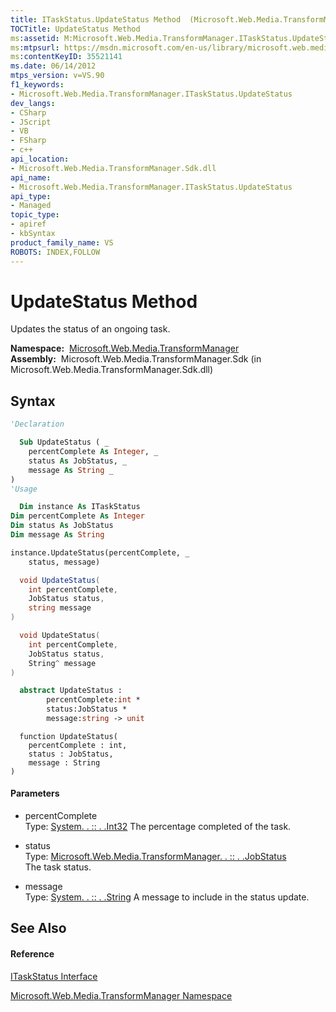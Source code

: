 ```yaml
---
title: ITaskStatus.UpdateStatus Method  (Microsoft.Web.Media.TransformManager)
TOCTitle: UpdateStatus Method
ms:assetid: M:Microsoft.Web.Media.TransformManager.ITaskStatus.UpdateStatus(System.Int32,Microsoft.Web.Media.TransformManager.JobStatus,System.String)
ms:mtpsurl: https://msdn.microsoft.com/en-us/library/microsoft.web.media.transformmanager.itaskstatus.updatestatus(v=VS.90)
ms:contentKeyID: 35521141
ms.date: 06/14/2012
mtps_version: v=VS.90
f1_keywords:
- Microsoft.Web.Media.TransformManager.ITaskStatus.UpdateStatus
dev_langs:
- CSharp
- JScript
- VB
- FSharp
- c++
api_location:
- Microsoft.Web.Media.TransformManager.Sdk.dll
api_name:
- Microsoft.Web.Media.TransformManager.ITaskStatus.UpdateStatus
api_type:
- Managed
topic_type:
- apiref
- kbSyntax
product_family_name: VS
ROBOTS: INDEX,FOLLOW
---
```


# UpdateStatus Method

Updates the status of an ongoing task.

**Namespace:**  [Microsoft.Web.Media.TransformManager](microsoft-web-media-transformmanager-namespace.md)  
**Assembly:**  Microsoft.Web.Media.TransformManager.Sdk (in Microsoft.Web.Media.TransformManager.Sdk.dll)

## Syntax

``` vb
'Declaration

  Sub UpdateStatus ( _
    percentComplete As Integer, _
    status As JobStatus, _
    message As String _
)
'Usage

  Dim instance As ITaskStatus
Dim percentComplete As Integer
Dim status As JobStatus
Dim message As String

instance.UpdateStatus(percentComplete, _
    status, message)
```

``` csharp
  void UpdateStatus(
    int percentComplete,
    JobStatus status,
    string message
)
```

``` c++
  void UpdateStatus(
    int percentComplete, 
    JobStatus status, 
    String^ message
)
```

``` fsharp
  abstract UpdateStatus : 
        percentComplete:int * 
        status:JobStatus * 
        message:string -> unit 
```

``` jscript
  function UpdateStatus(
    percentComplete : int, 
    status : JobStatus, 
    message : String
)
```

#### Parameters

  - percentComplete  
    Type: [System. . :: . .Int32](https://msdn.microsoft.com/en-us/library/td2s409d\(v=vs.90\))  
    The percentage completed of the task.  

<!-- end list -->

  - status  
    Type: [Microsoft.Web.Media.TransformManager. . :: . .JobStatus](jobstatus-enumeration-microsoft-web-media-transformmanager.md)  
    The task status.  

<!-- end list -->

  - message  
    Type: [System. . :: . .String](https://msdn.microsoft.com/en-us/library/s1wwdcbf\(v=vs.90\))  
    A message to include in the status update.  

## See Also

#### Reference

[ITaskStatus Interface](itaskstatus-interface-microsoft-web-media-transformmanager.md)

[Microsoft.Web.Media.TransformManager Namespace](microsoft-web-media-transformmanager-namespace.md)

